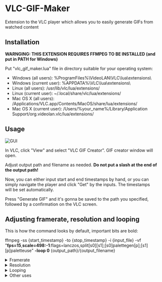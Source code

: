 # VLC-GIF-Maker
Extension to the VLC player which allows you to easily generate GIFs from watched content

## Installation 

**WARNGING: THIS EXTENSION REQUIRES FFMPEG TO BE INSTALLED (and put in PATH for Windows)**

Put "vlc_gif_maker.lua" file in directory suitable for your operating system:

* Windows (all users): %ProgramFiles%\VideoLAN\VLC\lua\extensions\
* Windows (current user): %APPDATA%\VLC\lua\extensions\
* Linux (all users): /usr/lib/vlc/lua/extensions/
* Linux (current user): ~/.local/share/vlc/lua/extensions/
* Mac OS X (all users): /Applications/VLC.app/Contents/MacOS/share/lua/extensions/
* Mac OS X (current user): /Users/%your_name%/Library/Application Support/org.videolan.vlc/lua/extensions/

## Usage 

![GUI](https://i.imgur.com/Q2fZT07.png)

In VLC, click "View" and select "VLC GIF Creator". GIF creator window will open.

Adjust output path and filename as needed. **Do not put a slash at the end of the output path!**

Now, you can either input start and end timestamps by hand, or you can simply navigate the player 
and click "Get" by the inputs. The timestamps will be set automatically. 

Press "Generate GIF" and it's gonna be saved to the path you specified, followed by a confirmation on the VLC screen. 

## Adjusting framerate, resolution and looping

This is how the command looks by default, important bits are bold:

ffmpeg -ss {start_timestamp} -to {stop_timestamp} -i {input_file} -vf "**fps=15**,**scale=498:-1**:flags=lanczos,split[s0][s1];[s0]palettegen[p];[s1][p]paletteuse" **-loop 0** {output_path}/{output_filename}

<details>
<summary>Framerate</summary>
Default framerate is 15. You can change 15 to any number you wish, this is how the command would look like with framerate 30:

    ffmpeg -ss {start_timestamp} -to {stop_timestamp} -i {input_file} -vf "fps=30,scale=498:-1:flags=lanczos,split[s0][s1];[s0]palettegen[p];[s1][p]paletteuse" -loop 0 {output_path}/{output_filename}

See https://ffmpeg.org/ffmpeg-filters.html#fps for more information
</details>
<details>
<summary>Resolution</summary>
    
In short, scale = resolution, width:height in pixels to be exact. 

If you put -1 instead of one of the values (like in the default command), it will be scaled without losing proportions.
For example, input video has 2000x1000 resolution. You put scale=500:-1 in the command, and the GIF will have 500x250 resolution. 
Same with the other way - scale=-1:500 and the GIF will have 1000x500 resolution.

This is how the command would look like with 600px height (and scaled width):

    ffmpeg -ss {start_timestamp} -to {stop_timestamp} -i {input_file} -vf "fps=15,scale=-1:600:flags=lanczos,split[s0][s1];[s0]palettegen[p];[s1][p]paletteuse" -loop 0 {output_path}/{output_filename}

This is how the command would look like with forced 1920x1080px resolution (probably a bad idea, just set the width or height, not both)

    ffmpeg -ss {start_timestamp} -to {stop_timestamp} -i {input_file} -vf "fps=15,scale=1920:1080:flags=lanczos,split[s0][s1];[s0]palettegen[p];[s1][p]paletteuse" -loop 0 {output_path}/{output_filename}

You can leave it empty and the GIF will be generated with the maximum resolution (so input video's). This is however probably a very bad idea. 6 second GIF from a 1080p source material would weight around 70MB.

This is how the command would look like with source material's resolution:

    ffmpeg -ss {start_timestamp} -to {stop_timestamp} -i {input_file} -vf "fps=15,scale=flags=lanczos,split[s0][s1];[s0]palettegen[p];[s1][p]paletteuse" -loop 0 {output_path}/{output_filename}  
 
See https://ffmpeg.org/ffmpeg-filters.html#scale for more information 
</details>
<details>
<summary>Looping</summary>

Default value of **0** means the GIF will loop indefinitely. **-1** would mean no looping, and **1** would mean one loop, so the GIF will play twice. **22** would mean the GIF will play 23 times.

See https://ffmpeg.org/ffmpeg.html#Main-options for more information.
</details>
<details>
<summary>Other uses</summary>

You might notice that this extension simply executes a command with filled parameters. You can of course change it, here is an example command which will just export the selected timeframe to mp4 instead of turning it into a GIF.

    ffmpeg -i {input_file} -ss {start_timestamp} -to {stop_timestamp} -c:v copy -c:a copy {output_path}/{output_filename}.mp4
</details>
